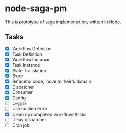 # node-saga-pm

This is prototype of saga implementation, written in Node.

## Tasks

- [x] Workflow Definition
- [x] Task Definition
- [x] Workflow Instance
- [x] Task Instance
- [x] State Translation
- [x] Store
- [x] Refacetor code, move to their's domain
- [x] Dispatcher
- [x] Consumer
- [x] Config
- [ ] Logger
- [ ] Use custom error
- [x] Clean up completed workflows/tasks
- [ ] Delay dispatcher
- [ ] Cron job
